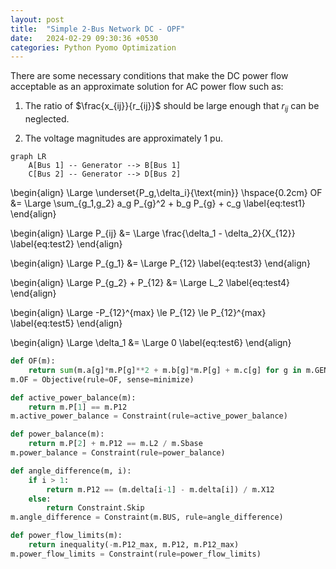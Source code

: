 ```yaml
---
layout: post
title:  "Simple 2-Bus Network DC - OPF"
date:   2024-02-29 09:30:36 +0530
categories: Python Pyomo Optimization
---
```


There are some necessary conditions that make the DC power flow acceptable as an approximate solution for AC power flow such as:

1. The ratio of $\frac{x_{ij}}{r_{ij}}$ should be large enough that $r_{ij}$ can be neglected.

2. The voltage magnitudes are approximately $1$ pu.

```mermaid
graph LR
    A[Bus 1] -- Generator --> B[Bus 1]
    C[Bus 2] -- Generator --> D[Bus 2]
```

\begin{align}
	\Large \underset{P_g,\delta_i}{\text{min}} \hspace{0.2cm} OF &= \Large \sum_{g_1,g_2} a_g P_{g}^2 + b_g P_{g} + c_g \label{eq:test1}
\end{align}

\begin{align}
	\Large P_{ij} &= \Large \frac{\delta_1 - \delta_2}{X_{12}} \label{eq:test2}
\end{align}

\begin{align}
	\Large P_{g_1} &= \Large P_{12} \label{eq:test3}
\end{align}

\begin{align}
	\Large P_{g_2} + P_{12} &= \Large L_2 \label{eq:test4}
\end{align}

\begin{align}
	\Large -P_{12}^{max} \le P_{12} \le P_{12}^{max} \label{eq:test5}
\end{align}

\begin{align}
	\Large \delta_1 &= \Large 0 \label{eq:test6}
\end{align}




```python
def OF(m):
    return sum(m.a[g]*m.P[g]**2 + m.b[g]*m.P[g] + m.c[g] for g in m.GEN)
m.OF = Objective(rule=OF, sense=minimize)

def active_power_balance(m):
    return m.P[1] == m.P12
m.active_power_balance = Constraint(rule=active_power_balance)

def power_balance(m):
    return m.P[2] + m.P12 == m.L2 / m.Sbase
m.power_balance = Constraint(rule=power_balance)

def angle_difference(m, i):
    if i > 1:
        return m.P12 == (m.delta[i-1] - m.delta[i]) / m.X12
    else:
        return Constraint.Skip
m.angle_difference = Constraint(m.BUS, rule=angle_difference)

def power_flow_limits(m):
    return inequality(-m.P12_max, m.P12, m.P12_max)
m.power_flow_limits = Constraint(rule=power_flow_limits)
```

